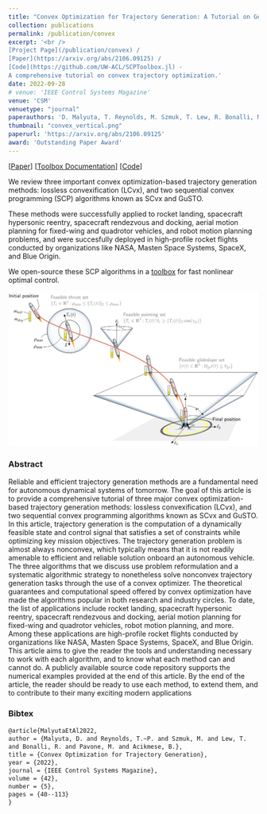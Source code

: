 ```yaml
---
title: "Convex Optimization for Trajectory Generation: A Tutorial on Generating Dynamically Feasible Trajectories Reliably and Efficiently"
collection: publications
permalink: /publication/convex
excerpt: '<br />
[Project Page](/publication/convex) / 
[Paper](https://arxiv.org/abs/2106.09125) / 
[Code](https://github.com/UW-ACL/SCPToolbox.jl) - 
A comprehensive tutorial on convex trajectory optimization.'
date: 2022-09-28
# venue: 'IEEE Control Systems Magazine'
venue: 'CSM'
venuetype: "journal"
paperauthors: 'D. Malyuta, T. Reynolds, M. Szmuk, T. Lew, R. Bonalli, M. Pavone, B. Açıkmeşe'
thumbnail: "convex_vertical.png"
paperurl: 'https://arxiv.org/abs/2106.09125'
award: 'Outstanding Paper Award'
---
```


[[Paper](https://arxiv.org/abs/2106.09125)] 
[[Toolbox Documentation](https://www.malyuta.name/optimization/tooling/2021/07/15/scp-tutorial.html)] 
[[Code](https://github.com/UW-ACL/SCPToolbox.jl)] 

We review three important convex optimization-based trajectory generation methods: lossless convexification (LCvx), and two sequential convex programming (SCP) algorithms known as SCvx and GuSTO. 

These methods were successfully applied to rocket landing, spacecraft hypersonic reentry, spacecraft rendezvous and docking, aerial motion planning for fixed-wing and quadrotor vehicles, and robot motion planning problems, and were succesfully deployed in high-profile rocket flights conducted by organizations like NASA, Masten Space Systems, SpaceX, and Blue Origin. 

We open-source these SCP algorithms in a [toolbox](https://github.com/UW-ACL/SCPToolbox.jl) for fast nonlinear optimal control. 

![convex overview](/images/convex.png)

### Abstract

Reliable and efficient trajectory generation methods are a fundamental need for autonomous dynamical systems of tomorrow. The goal of this article is to provide a comprehensive tutorial of three major convex optimization-based trajectory generation methods: lossless convexification (LCvx), and two sequential convex programming algorithms known as SCvx and GuSTO. In this article, trajectory generation is the computation of a dynamically feasible state and control signal that satisfies a set of constraints while optimizing key mission objectives. The trajectory generation problem is almost always nonconvex, which typically means that it is not readily amenable to efficient and reliable solution onboard an autonomous vehicle. The three algorithms that we discuss use problem reformulation and a systematic algorithmic strategy to nonetheless solve nonconvex trajectory generation tasks through the use of a convex optimizer. The theoretical guarantees and computational speed offered by convex optimization have made the algorithms popular in both research and industry circles. To date, the list of applications include rocket landing, spacecraft hypersonic reentry, spacecraft rendezvous and docking, aerial motion planning for fixed-wing and quadrotor vehicles, robot motion planning, and more. Among these applications are high-profile rocket flights conducted by organizations like NASA, Masten Space Systems, SpaceX, and Blue Origin. This article aims to give the reader the tools and understanding necessary to work with each algorithm, and to know what each method can and cannot do. A publicly available source code repository supports the numerical examples provided at the end of this article. By the end of the article, the reader should be ready to use each method, to extend them, and to contribute to their many exciting modern applications

### Bibtex

	@article{MalyutaEtAl2022,
	author = {Malyuta, D. and Reynolds, T.~P. and Szmuk, M. and Lew, T. and Bonalli, R. and Pavone, M. and Acikmese, B.},
	title = {Convex Optimization for Trajectory Generation},
	year = {2022},
	journal = {IEEE Control Systems Magazine},
	volume = {42},
	number = {5},
	pages = {40--113}
	}
